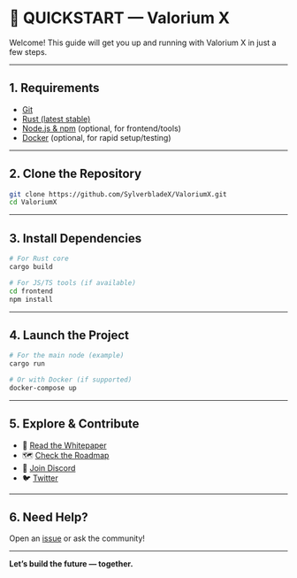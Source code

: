 # 🚀 QUICKSTART — Valorium X

Welcome! This guide will get you up and running with Valorium X in just a few steps.

---

## 1. Requirements

- [Git](https://git-scm.com/downloads)
- [Rust (latest stable)](https://www.rust-lang.org/tools/install)
- [Node.js & npm](https://nodejs.org/) (optional, for frontend/tools)
- [Docker](https://www.docker.com/) (optional, for rapid setup/testing)

---

## 2. Clone the Repository

```bash
git clone https://github.com/SylverbladeX/ValoriumX.git
cd ValoriumX
```

---

## 3. Install Dependencies

```bash
# For Rust core
cargo build

# For JS/TS tools (if available)
cd frontend
npm install
```

---

## 4. Launch the Project

```bash
# For the main node (example)
cargo run

# Or with Docker (if supported)
docker-compose up
```

---

## 5. Explore & Contribute

- 📖 [Read the Whitepaper](./whitepapers/whitepaper.md)
- 🗺️ [Check the Roadmap](./docs/ROADMAP.md)
- 💬 [Join Discord](https://discord.gg/valoriumx)
- 🐦 [Twitter](https://twitter.com/ValoriumX)

---

## 6. Need Help?

Open an [issue](https://github.com/SylverbladeX/ValoriumX/issues) or ask the community!

---

**Let’s build the future — together.**